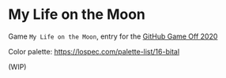 # My Life on the Moon

Game `My Life on the Moon`, entry for the [GitHub Game Off 2020](https://itch.io/jam/game-off-2020)

Color palette: https://lospec.com/palette-list/16-bital

(WIP)
